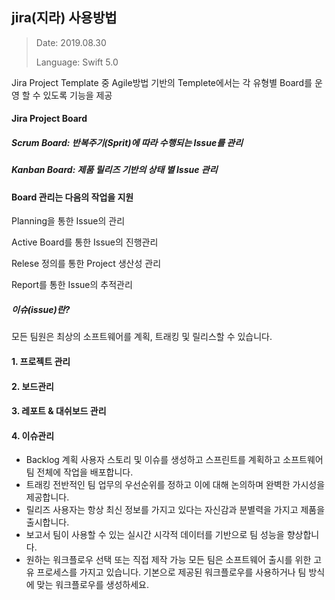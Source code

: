 ## jira(지라) 사용방법

> Date: 2019.08.30
>
> Language: Swift 5.0



Jira Project Template 중 Agile방법 기반의 Templete에서는 각 유형별 Board를 운영 할 수 있도록 기능을 제공

#### Jira Project Board

##### Scrum Board: 반복주기(Sprit)에 따라 수행되는 Issue를 관리 

##### Kanban Board: 제품 릴리즈 기반의 상태 별 Issue 관리



#### Board 관리는 다음의 작업을 지원

Planning을 통한 Issue의 관리

Active Board를 통한 Issue의 진행관리

Relese 정의를 통한 Project 생산성 관리

Report를 통한 Issue의 추적관리



  

##### 이슈(issue)란?

 모든 팀원은 최상의 소프트웨어를 계획, 트래킹 및 릴리스할 수 있습니다.







#### 1.  프로젝트 관리

#### 2. 보드관리

#### 3. 레포트 & 대쉬보드 관리

#### 4. 이슈관리





- Backlog 
계획 사용자 스토리 및 이슈를 생성하고 스프린트를 계획하고 소프트웨어팀 전체에 작업을 배포합니다. 
- 트래킹 
전반적인 팀 업무의 우선순위를 정하고 이에 대해 논의하며 완벽한 가시성을 제공합니다.
- 릴리즈 
사용자는 항상 최신 정보를 가지고 있다는 자신감과 분별력을 가지고 제품을 출시합니다.
- 보고서 
팀이 사용할 수 있는 실시간 시각적 데이터를 기반으로 팀 성능을 향상합니다.
- 원하는 워크플로우 선택 또는 직접 제작 가능 
모든 팀은 소프트웨어 출시를 위한 고유 프로세스를 가지고 있습니다. 기본으로 제공된 워크플로우를 사용하거나 팀 방식에 맞는 워크플로우를 생성하세요.